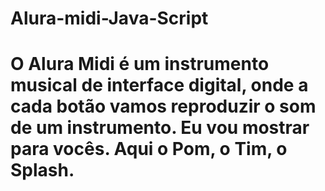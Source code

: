 # Alura-midi-Java-Script
# O Alura Midi é um instrumento musical de interface digital, onde a cada botão vamos reproduzir o som de um instrumento. Eu vou mostrar para vocês. Aqui o Pom, o Tim, o Splash.